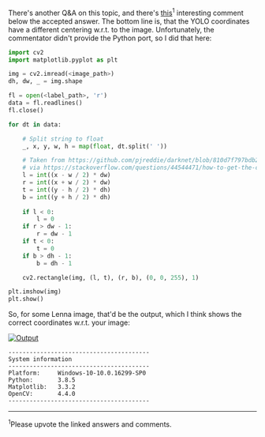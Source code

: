 There's another Q&A on this topic, and there's [this](https://stackoverflow.com/questions/44544471/how-to-get-the-coordinates-of-the-bounding-box-in-yolo-object-detection#comment102178409_44592380)<sup>1</sup> interesting comment below the accepted answer. The bottom line is, that the YOLO coordinates have a different centering w.r.t. to the image. Unfortunately, the commentator didn't provide the Python port, so I did that here:

```python
import cv2
import matplotlib.pyplot as plt

img = cv2.imread(<image_path>)
dh, dw, _ = img.shape

fl = open(<label_path>, 'r')
data = fl.readlines()
fl.close()

for dt in data:

    # Split string to float
    _, x, y, w, h = map(float, dt.split(' '))

    # Taken from https://github.com/pjreddie/darknet/blob/810d7f797bdb2f021dbe65d2524c2ff6b8ab5c8b/src/image.c#L283-L291
    # via https://stackoverflow.com/questions/44544471/how-to-get-the-coordinates-of-the-bounding-box-in-yolo-object-detection#comment102178409_44592380
    l = int((x - w / 2) * dw)
    r = int((x + w / 2) * dw)
    t = int((y - h / 2) * dh)
    b = int((y + h / 2) * dh)
    
    if l < 0:
        l = 0
    if r > dw - 1:
        r = dw - 1
    if t < 0:
        t = 0
    if b > dh - 1:
        b = dh - 1

    cv2.rectangle(img, (l, t), (r, b), (0, 0, 255), 1)

plt.imshow(img)
plt.show()
```

So, for some Lenna image, that'd be the output, which I think shows the correct coordinates w.r.t. your image:

[![Output][1]][1]

```lang-none
----------------------------------------
System information
----------------------------------------
Platform:     Windows-10-10.0.16299-SP0
Python:       3.8.5
Matplotlib:   3.3.2
OpenCV:       4.4.0
----------------------------------------
```

---

<sup>1</sup>Please upvote the linked answers and comments.



  [1]: https://i.sstatic.net/EvrOj.png